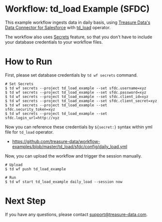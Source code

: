 # Workflow: td_load Example (SFDC)

This example workflow ingests data in daily basis, using [Treasure Data's Data Connector for Salesforce](https://docs.treasuredata.com/articles/data-connector-salesforce) with [td_load](http://docs.digdag.io/operators.html#td-load-treasure-data-bulk-loading) operator.

The workflow also uses [Secrets](https://docs.treasuredata.com/articles/workflows-secrets) feature, so that you don't have to include your database credentials to your workflow files.

# How to Run

First, please set database credentials by `td wf secrets` command.

    # Set Secrets
    $ td wf secrets --project td_load_example --set sfdc.username=xyz
    $ td wf secrets --project td_load_example --set sfdc.password=xyz
    $ td wf secrets --project td_load_example --set sfdc.client_id=xyz
    $ td wf secrets --project td_load_example --set sfdc.client_secret=xyz
    $ td wf secrets --project td_load_example --set sfdc.security_token=xyz
    $ td wf secrets --project td_load_example --set sfdc.login_url=http://xyz

Now you can reference these credentials by `${secret:}` syntax within yml file for `td_load` operator.

- https://github.com/treasure-data/workflow-examples/blob/master/td_load/sfdc/config/daily_load.yml

Now, you can upload the workflow and trigger the session manually.

    # Upload
    $ td wf push td_load_example
    
    # Run
    $ td wf start td_load_example daily_load --session now
    
# Next Step

If you have any questions, please contact support@treasure-data.com.

